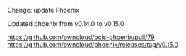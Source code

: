 Change: update Phoenix

Updated phoenix from v0.14.0 to v0.15.0

https://github.com/owncloud/ocis-phoenix/pull/79
https://github.com/owncloud/phoenix/releases/tag/v0.15.0
